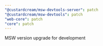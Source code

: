 ```yaml
---
"@custardcream/msw-devtools-server": patch
"@custardcream/msw-devtools": patch
"web-core": patch
"core": patch
---
```


MSW version upgrade for development
